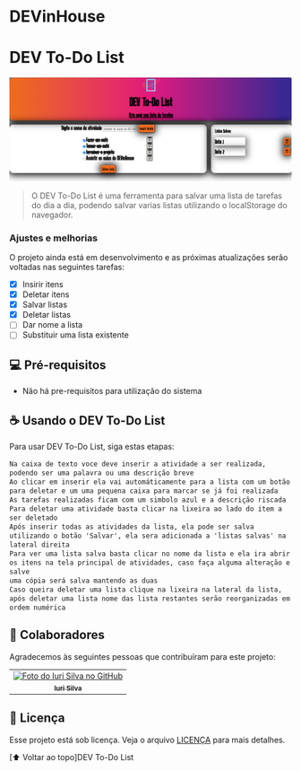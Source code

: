 # DEVinHouse
# DEV To-Do List



<img src="Captura de Tela (23).png" alt="imagem do programa">

> O DEV To-Do List é uma ferramenta para salvar uma lista de tarefas do dia a dia, podendo salvar varias listas utilizando o localStorage do navegador.

### Ajustes e melhorias

O projeto ainda está em desenvolvimento e as próximas atualizações serão voltadas nas seguintes tarefas:

- [x] Insirir itens
- [x] Deletar itens
- [x] Salvar listas
- [x] Deletar listas
- [ ] Dar nome a lista
- [ ] Substituir uma lista existente

## 💻 Pré-requisitos

 - Não há pre-requisitos para utilização do sistema



## ☕ Usando o DEV To-Do List

Para usar DEV To-Do List, siga estas etapas:

```
Na caixa de texto voce deve inserir a atividade a ser realizada, podendo ser uma palavra ou uma descrição breve
Ao clicar em inserir ela vai automáticamente para a lista com um botão para deletar e um uma pequena caixa para marcar se já foi realizada
As tarefas realizadas ficam com um simbolo azul e a descrição riscada
Para deletar uma atividade basta clicar na lixeira ao lado do item a ser deletado
Após inserir todas as atividades da lista, ela pode ser salva utilizando o botão 'Salvar', ela sera adicionada a 'listas salvas' na lateral direita
Para ver uma lista salva basta clicar no nome da lista e ela ira abrir os itens na tela principal de atividades, caso faça alguma alteração e salve
uma cópia será salva mantendo as duas
Caso queira deletar uma lista clique na lixeira na lateral da lista, após deletar uma lista nome das lista restantes serão reorganizadas em ordem numérica

```




## 🤝 Colaboradores

Agradecemos às seguintes pessoas que contribuíram para este projeto:

<table>
  <tr>
    <td align="center">
      <a href="#">
        <img src="https://pt.gravatar.com/avatar/f0a681d3c89a0d7051ad5519d053b9e3" width="100px;" alt="Foto do Iuri Silva no GitHub"/><br>
        <sub>
          <b>Iuri Silva</b>
        </sub>
      </a>
    </td>
  </tr>
</table>





## 📝 Licença

Esse projeto está sob licença. Veja o arquivo [LICENÇA](LICENSE.md) para mais detalhes.

[⬆ Voltar ao topo]DEV To-Do List<br>
